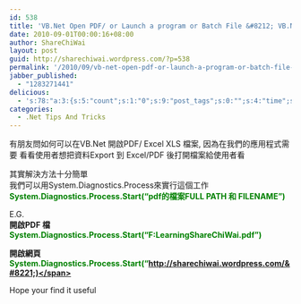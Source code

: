 ```yaml
---
id: 538
title: 'VB.Net Open PDF/ or Launch a program or Batch File &#8212; VB.Net 如何打開PDF 檔 或.Bat 其他程式'
date: 2010-09-01T00:00:16+08:00
author: ShareChiWai
layout: post
guid: http://sharechiwai.wordpress.com/?p=538
permalink: '/2010/09/vb-net-open-pdf-or-launch-a-program-or-batch-file-vb-net-%e5%a6%82%e4%bd%95%e6%89%93%e9%96%8bpdf-%e6%aa%94-%e6%88%96-bat-%e5%85%b6%e4%bb%96%e7%a8%8b%e5%bc%8f/'
jabber_published:
  - "1283271441"
delicious:
  - 's:78:"a:3:{s:5:"count";s:1:"0";s:9:"post_tags";s:0:"";s:4:"time";s:10:"1283982580";}";'
categories:
  - .Net Tips And Tricks
---
```

有朋友問如何可以在VB.Net 開啟PDF/ Excel XLS 檔案, 因為在我們的應用程式需要 看看使用者想把資料Export 到 Excel/PDF 後打開檔案給使用者看

其實解決方法十分簡單  
我們可以用System.Diagnostics.Process來實行這個工作  
<span style="color:#008000;"><strong>System.Diagnostics.Process.Start(&#8220;pdf的檔案FULL PATH 和 FILENAME&#8221;)</strong></span>

E.G.  
**開啟PDF 檔**  
**<span style="color:#008000;">System.Diagnostics.Process.Start(&#8220;F:LearningShareChiWai.pdf&#8221;)</span>**

**開啟網頁**  
**<span style="color:#008000;">System.Diagnostics.Process.Start(&#8220;http://sharechiwai.wordpress.com/&#8221;)</span>**

Hope your find it useful